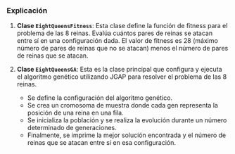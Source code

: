 ### Explicación

1. **Clase `EightQueensFitness`**: Esta clase define la función de fitness para el problema de las 8 reinas. Evalúa cuántos pares de reinas se atacan entre sí en una configuración dada. El valor de fitness es 28 (máximo número de pares de reinas que no se atacan) menos el número de pares de reinas que se atacan.

2. **Clase `EightQueensGA`**: Esta es la clase principal que configura y ejecuta el algoritmo genético utilizando JGAP para resolver el problema de las 8 reinas. 
   - Se define la configuración del algoritmo genético.
   - Se crea un cromosoma de muestra donde cada gen representa la posición de una reina en una fila.
   - Se inicializa la población y se realiza la evolución durante un número determinado de generaciones.
   - Finalmente, se imprime la mejor solución encontrada y el número de reinas que se atacan entre sí en esa configuración.